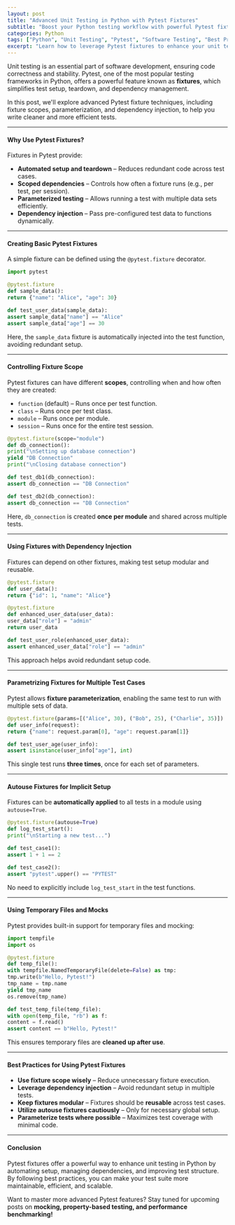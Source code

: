 ```yaml
---
layout: post
title: "Advanced Unit Testing in Python with Pytest Fixtures"
subtitle: "Boost your Python testing workflow with powerful Pytest fixtures"
categories: Python
tags: ["Python", "Unit Testing", "Pytest", "Software Testing", "Best Practices"]
excerpt: "Learn how to leverage Pytest fixtures to enhance your unit testing in Python, improve test maintainability, and streamline your development workflow."
---
```




Unit testing is an essential part of software development, ensuring code correctness and stability. Pytest, one of the most popular testing frameworks in Python, offers a powerful feature known as **fixtures**, which simplifies test setup, teardown, and dependency management.

In this post, we'll explore advanced Pytest fixture techniques, including fixture scopes, parameterization, and dependency injection, to help you write cleaner and more efficient tests.

---

#### Why Use Pytest Fixtures?

Fixtures in Pytest provide:

- **Automated setup and teardown** – Reduces redundant code across test cases.
- **Scoped dependencies** – Controls how often a fixture runs (e.g., per test, per session).
- **Parameterized testing** – Allows running a test with multiple data sets efficiently.
- **Dependency injection** – Pass pre-configured test data to functions dynamically.

---

#### Creating Basic Pytest Fixtures

A simple fixture can be defined using the `@pytest.fixture` decorator.

```python  
import pytest

@pytest.fixture  
def sample_data():  
return {"name": "Alice", "age": 30}

def test_user_data(sample_data):  
assert sample_data["name"] == "Alice"  
assert sample_data["age"] == 30  
```

Here, the `sample_data` fixture is automatically injected into the test function, avoiding redundant setup.

---

#### Controlling Fixture Scope

Pytest fixtures can have different **scopes**, controlling when and how often they are created:

- `function` (default) – Runs once per test function.
- `class` – Runs once per test class.
- `module` – Runs once per module.
- `session` – Runs once for the entire test session.

```python  
@pytest.fixture(scope="module")  
def db_connection():  
print("\nSetting up database connection")  
yield "DB Connection"  
print("\nClosing database connection")

def test_db1(db_connection):  
assert db_connection == "DB Connection"

def test_db2(db_connection):  
assert db_connection == "DB Connection"  
```

Here, `db_connection` is created **once per module** and shared across multiple tests.

---

#### Using Fixtures with Dependency Injection

Fixtures can depend on other fixtures, making test setup modular and reusable.

```python  
@pytest.fixture  
def user_data():  
return {"id": 1, "name": "Alice"}

@pytest.fixture  
def enhanced_user_data(user_data):  
user_data["role"] = "admin"  
return user_data

def test_user_role(enhanced_user_data):  
assert enhanced_user_data["role"] == "admin"  
```

This approach helps avoid redundant setup code.

---

#### Parametrizing Fixtures for Multiple Test Cases

Pytest allows **fixture parameterization**, enabling the same test to run with multiple sets of data.

```python  
@pytest.fixture(params=[("Alice", 30), ("Bob", 25), ("Charlie", 35)])  
def user_info(request):  
return {"name": request.param[0], "age": request.param[1]}

def test_user_age(user_info):  
assert isinstance(user_info["age"], int)  
```

This single test runs **three times**, once for each set of parameters.

---

#### Autouse Fixtures for Implicit Setup

Fixtures can be **automatically applied** to all tests in a module using `autouse=True`.

```python  
@pytest.fixture(autouse=True)  
def log_test_start():  
print("\nStarting a new test...")

def test_case1():  
assert 1 + 1 == 2

def test_case2():  
assert "pytest".upper() == "PYTEST"  
```

No need to explicitly include `log_test_start` in the test functions.

---

#### Using Temporary Files and Mocks

Pytest provides built-in support for temporary files and mocking:

```python  
import tempfile  
import os

@pytest.fixture  
def temp_file():  
with tempfile.NamedTemporaryFile(delete=False) as tmp:  
tmp.write(b"Hello, Pytest!")  
tmp_name = tmp.name  
yield tmp_name  
os.remove(tmp_name)

def test_temp_file(temp_file):  
with open(temp_file, "rb") as f:  
content = f.read()  
assert content == b"Hello, Pytest!"  
```

This ensures temporary files are **cleaned up after use**.

---

#### Best Practices for Using Pytest Fixtures

- **Use fixture scope wisely** – Reduce unnecessary fixture execution.
- **Leverage dependency injection** – Avoid redundant setup in multiple tests.
- **Keep fixtures modular** – Fixtures should be **reusable** across test cases.
- **Utilize autouse fixtures cautiously** – Only for necessary global setup.
- **Parameterize tests where possible** – Maximizes test coverage with minimal code.

---

#### Conclusion

Pytest fixtures offer a powerful way to enhance unit testing in Python by automating setup, managing dependencies, and improving test structure. By following best practices, you can make your test suite more maintainable, efficient, and scalable.

Want to master more advanced Pytest features? Stay tuned for upcoming posts on **mocking, property-based testing, and performance benchmarking!**  
